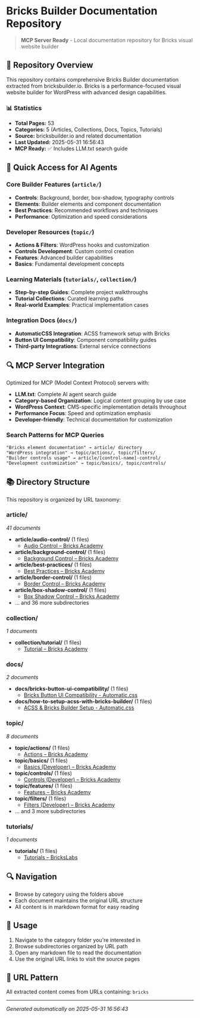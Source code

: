 # Bricks Builder Documentation Repository

> **MCP Server Ready** - Local documentation repository for Bricks visual website builder

## 🚀 Repository Overview

This repository contains comprehensive Bricks Builder documentation extracted from bricksbuilder.io. Bricks is a performance-focused visual website builder for WordPress with advanced design capabilities.

### 📊 Statistics
- **Total Pages:** 53
- **Categories:** 5 (Articles, Collections, Docs, Topics, Tutorials)
- **Source:** bricksbuilder.io and related documentation
- **Last Updated:** 2025-05-31 16:56:43
- **MCP Ready:** ✅ Includes LLM.txt search guide

## 🎯 Quick Access for AI Agents

### Core Builder Features (`article/`)
- **Controls**: Background, border, box-shadow, typography controls
- **Elements**: Builder elements and component documentation
- **Best Practices**: Recommended workflows and techniques
- **Performance**: Optimization and speed considerations

### Developer Resources (`topic/`)
- **Actions & Filters**: WordPress hooks and customization
- **Controls Development**: Custom control creation
- **Features**: Advanced builder capabilities
- **Basics**: Fundamental development concepts

### Learning Materials (`tutorials/`, `collection/`)
- **Step-by-step Guides**: Complete project walkthroughs
- **Tutorial Collections**: Curated learning paths
- **Real-world Examples**: Practical implementation cases

### Integration Docs (`docs/`)
- **AutomaticCSS Integration**: ACSS framework setup with Bricks
- **Button UI Compatibility**: Component compatibility guides
- **Third-party Integrations**: External service connections

## 🔍 MCP Server Integration

Optimized for MCP (Model Context Protocol) servers with:
- **LLM.txt**: Complete AI agent search guide
- **Category-based Organization**: Logical content grouping by use case
- **WordPress Context**: CMS-specific implementation details throughout
- **Performance Focus**: Speed and optimization emphasis
- **Developer-friendly**: Technical documentation for customization

### Search Patterns for MCP Queries
```
"Bricks element documentation" → article/ directory
"WordPress integration" → topic/actions/, topic/filters/
"Builder controls usage" → article/[control-name]-control/
"Development customization" → topic/basics/, topic/controls/
```

## 📚 Directory Structure

This repository is organized by URL taxonomy:

### article/
*41 documents*

- **article/audio-control/** (1 files)
  - [Audio Control – Bricks Academy](article/audio-control/Audio_Control_–_Bricks_Academy.md)
- **article/background-control/** (1 files)
  - [Background Control – Bricks Academy](article/background-control/Background_Control_–_Bricks_Academy.md)
- **article/best-practices/** (1 files)
  - [Best Practices – Bricks Academy](article/best-practices/Best_Practices_–_Bricks_Academy.md)
- **article/border-control/** (1 files)
  - [Border Control – Bricks Academy](article/border-control/Border_Control_–_Bricks_Academy.md)
- **article/box-shadow-control/** (1 files)
  - [Box Shadow Control – Bricks Academy](article/box-shadow-control/Box_Shadow_Control_–_Bricks_Academy.md)
- ... and 36 more subdirectories

### collection/
*1 documents*

- **collection/tutorial/** (1 files)
  - [Tutorial – Bricks Academy](collection/tutorial/Tutorial_–_Bricks_Academy.md)

### docs/
*2 documents*

- **docs/bricks-button-ui-compatibility/** (1 files)
  - [Bricks Button UI Compatibility - Automatic.css](docs/bricks-button-ui-compatibility/Bricks_Button_UI_Compatibility_-_Automatic.css.md)
- **docs/how-to-setup-acss-with-bricks-builder/** (1 files)
  - [ACSS & Bricks Builder Setup - Automatic.css](docs/how-to-setup-acss-with-bricks-builder/ACSS_&_Bricks_Builder_Setup_-_Automatic.css.md)

### topic/
*8 documents*

- **topic/actions/** (1 files)
  - [Actions – Bricks Academy](topic/actions/Actions_–_Bricks_Academy.md)
- **topic/basics/** (1 files)
  - [Basics (Developer) – Bricks Academy](topic/basics/Basics_(Developer)_–_Bricks_Academy.md)
- **topic/controls/** (1 files)
  - [Controls (Developer) – Bricks Academy](topic/controls/Controls_(Developer)_–_Bricks_Academy.md)
- **topic/features/** (1 files)
  - [Features – Bricks Academy](topic/features/Features_–_Bricks_Academy.md)
- **topic/filters/** (1 files)
  - [Filters (Developer) – Bricks Academy](topic/filters/Filters_(Developer)_–_Bricks_Academy.md)
- ... and 3 more subdirectories

### tutorials/
*1 documents*

- **tutorials/** (1 files)
  - [Tutorials – BricksLabs](tutorials/Tutorials_–_BricksLabs.md)


## 🔍 Navigation

- Browse by category using the folders above
- Each document maintains the original URL structure
- All content is in markdown format for easy reading

## 📝 Usage

1. Navigate to the category folder you're interested in
2. Browse subdirectories organized by URL path
3. Open any markdown file to read the documentation
4. Use the original URL links to visit the source pages

## 🔗 URL Pattern

All extracted content comes from URLs containing: `bricks`

---

*Generated automatically on 2025-05-31 16:56:43*
